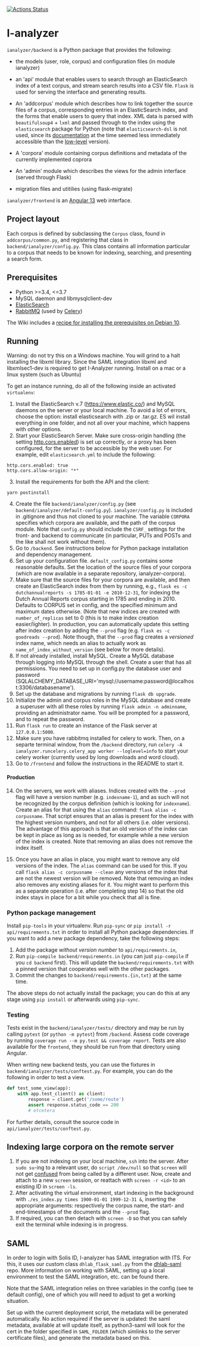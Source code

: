 [![Actions Status](https://github.com/UUDigitalHumanitiesLab/I-analyzer/workflows/Unit%20tests/badge.svg)](https://github.com/UUDigitalHumanitiesLab/I-analyzer/actions)

I-analyzer
===============================================================================

`ianalyzer/backend` is a Python package that provides the following:

- the models (user, role, corpus) and configuration files (in module ianalyzer)

- an 'api' module that enables users to search through an ElasticSearch index of a text corpus, and stream search results into a CSV file. `Flask` is used for serving the interface and generating results.

- An 'addcorpus' module which describes how to link together the source files of a corpus, corresponding entries in an ElasticSearch index, and the forms that enable users to query that index. XML data is parsed with `beautifulsoup4` + `lxml` and passed through to the index using the `elasticsearch` package for Python (note that `elasticsearch-dsl` is not used, since its [documentation](https://elasticsearch-dsl.readthedocs.io/en/latest) at the time seemed less immediately accessible than the [low-level](https://www.elastic.co/guide/en/elasticsearch/reference/current/index.html) version).

- A 'corpora' module containing corpus definitions and metadata of the currently implemented coprora 

- An 'admin' module which describes the views for the admin interface (served through Flask)

- migration files and utitilies (using flask-migrate)

`ianalyzer/frontend` is an [Angular 13](https://angular.io/) web interface.

Project layout
-------------------------------------------------------------------------------

Each corpus is defined by subclassing the `Corpus` class, found in `addcorpus/common.py`, and registering that class in `backend/ianalyzer/config.py`. This class contains all information particular to a corpus that needs to be known for indexing, searching, and presenting a search form.

Prerequisites
-------------------------------------------------------------------------------

* Python >=3.4, <=3.7
* MySQL daemon and libmysqlclient-dev
* [ElasticSearch](https://www.elastic.co/)
* [RabbitMQ](https://www.rabbitmq.com/) (used by [Celery](http://www.celeryproject.org/))

The Wiki includes a [recipe for installing the prerequisites on Debian 10](https://github.com/UUDigitalHumanitieslab/I-analyzer/wiki/Local-Debian-I-Analyzer-setup).

Running
-------------------------------------------------------------------------------
Warning: do not try this on a Windows machine. You will grind to a halt installing the libxml library. Since the SAML integration libxml and libxmlsec1-dev is required to get I-Analyzer running. Install on a mac or a linux system (such as Ubuntu)

To get an instance running, do all of the following inside an activated `virtualenv`:

1. Install the ElasticSearch v.7 (https://www.elastic.co/) and MySQL daemons on the server or your local machine. To avoid a lot of errors, choose the option: install elasticsearch with .zip or .tar.gz. ES wil install everything in one folder, and not all over your machine, which happens with other options.
2. Start your ElasticSearch Server. Make sure cross-origin handling (the setting [http.cors.enabled](https://www.elastic.co/guide/en/elasticsearch/reference/current/modules-http.html)) is set up correctly, or a proxy has been configured, for the server to be accessible by the web user. For example, edit `elasticsearch.yml` to include the following:
```
http.cors.enabled: true
http.cors.allow-origin: "*"
```
3. Install the requirements for both the API and the client:
```
yarn postinstall
```
4. Create the file `backend/ianalyzer/config.py` (see `backend/ianalyzer/default-config.py`). `ianalyzer/config.py` is included in .gitignore and thus not cloned to your machine. The variable `CORPORA` specifies which corpora are available, and the path of the corpus module. Note that `config.py` should include the `CSRF_` settings for the front- and backend to communicate (in particular, PUTs and POSTs and the like shall not work without them). 
5. Go to `/backend`. See instructions below for Python package installation and dependency management.
6. Set up your configuration file. `default_config.py` contains some reasonable defaults. Set the location of the source files of your corpora (which are now available in a separate repository, ianalyzer-corpora).
7. Make sure that the source files for your corpora are available, and then create an ElasticSearch index from them by running, e.g., `flask es -c dutchannualreports -s 1785-01-01 -e 2010-12-31`, for indexing the Dutch Annual Reports corpus starting in 1785 and ending in 2010. Defaults to CORPUS set in config, and the specified minimum and maximum dates otherwise. (Note that new indices are created with `number_of_replicas` set to 0 (this is to make index creation easier/lighter). In production, you can automatically update this setting after index creation by adding the `--prod` flag (e.g. `flask es -c goodreads --prod`). Note though, that the `--prod` flag creates a _versioned_ index name, which needs an alias to actually work as `name_of_index_without_version` (see below for more details).
8. If not already installed, install MySQL. Create a MySQL database through logging into MySQL through the shell. Create a user that has all permissions. You need to set up in config.py the database user and password (SQLALCHEMY_DATABASE_URI='mysql://username:password@localhost:3306/databasename').
9. Set up the database and migrations by running `flask db upgrade`.
10. Initialize the admin and corpus roles in the MySQL database and create a superuser with all these roles by running `flask admin -n adminname`, providing an administrator name. You will be prompted for a password, and to repeat the password.
11. Run `flask run` to create an instance of the Flask server at `127.0.0.1:5000`.
12. Make sure you have rabbitmq installed for celery to work. Then, on a separte terminal window, from the `/backend` directory, run `celery -A ianalyzer.runcelery.celery_app worker --loglevel=info` to start your celery worker (currently used by long downloads and word cloud).
13. Go to `/frontend` and follow the instructions in the README to start it.

#### Production

14. On the servers, we work with aliases. Indices created with the `--prod` flag will have a version number (e.g. `indexname-1`), and as such will not be recognized by the corpus definition (which is looking for `indexname`). Create an alias for that using the `alias` command: `flask alias -c corpusname`. That script ensures that an alias is present for the index with the highest version numbers, and not for all others (i.e. older versions). The advantage of this approach is that an old version of the index can be kept in place as long as is needed, for example while a new version of the index is created. Note that removing an alias does not remove the index itself.

15. Once you have an alias in place, you might want to remove any old versions of the index. The `alias` command can be used for this. If you call `flask alias -c corpusname --clean` any versions of the index that are not the newest version will be removed. Note that removing an index also removes any existing aliases for it. You might want to perform this as a separate operation (i.e. after completing step 14) so that the old index stays in place for a bit while you check that all is fine.

### Python package management

Install `pip-tools` in your virtualenv. Run `pip-sync` or `pip install -r api/requirements.txt` in order to install all Python package dependencies. If you want to add a new package dependency, take the following steps:

 1. Add the package *without version number* to `api/requirements.in`,
 2. Run `pip-compile backend/requirements.in` (you can just `pip-compile` if you `cd backend` first). This will update the `backend/requirements.txt` with a pinned version that cooperates well with the other packages.
 3. Commit the changes to `backend/requirements.{in,txt}` at the same time.

The above steps do not actually install the package; you can do this at any stage using `pip install` or afterwards using `pip-sync`.

### Testing

Tests exist in the `backend/ianalyzer/tests/` directory and may be run by calling `pytest` (or `python -m pytest`) from `/backend`. Assess code coverage by running `coverage run --m py.test && coverage report`. Tests are also available for the `frontend`, they should be run from that directory using Angular.

When writing new backend tests, you can use the fixtures in `backend/ianalyzer/tests/conftest.py`. For example, you can do the following in order to test a view.

```py
def test_some_view(app):
    with app.test_client() as client:
        response = client.get('/some/route')
        assert response.status_code == 200
        # etcetera
```

For further details, consult the source code in `api/ianalyzer/tests/conftest.py`.

Indexing large corpora on the remote server
-------------------------------------------------------------------------------

1. If you are not indexing on your local machine, `ssh` into the server. After `sudo su`-ing to a relevant user, do `script /dev/null` so that `screen` will not get [confused](http://serverfault.com/q/116775) from being called by a different user. Now, create and attach to a new `screen` session, or reattach with `screen -r <id>` to an existing ID in `screen -ls`.
2. After activating the virtual environment, start indexing in the background with `./es_index.py times 1900-01-01 1999-12-31 &`, inserting the appropriate arguments: respectively the corpus name, the start- and end-timestamps of the documents and the `--prod` flag.
3. If required, you can then detach with `screen -D` so that you can safely exit the terminal while indexing is in progress.

SAML
-------------------------------------------------------------------------------
In order to login with Solis ID, I-analyzer has SAML integration with ITS. For this, it uses our custom class `dhlab_flask_saml.py` from the [dhlab-saml](https://github.com/UUDigitalHumanitieslab/dhlab-saml) repo. More information on working with SAML, setting up a local environment to test the SAML integration, etc. can be found there.

Note that the SAML integration relies on three variables in the config (see te default config), one of which you will need to adjust to get a working situation.

Set up with the current deployment script, the metadata will be generated automatically. No action required if the server is updated: the saml metadata, available at [](https://ianalyzer.hum.uu.nl/saml/metadata/) will update itself, as python3-saml will look for the cert in the folder specified in `SAML_FOLDER` (which simlinks to the server certificate files), and generate the metadata based on this.
